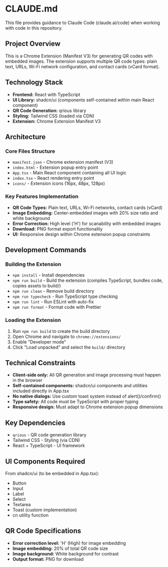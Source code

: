 # CLAUDE.md

This file provides guidance to Claude Code (claude.ai/code) when working with code in this repository.

## Project Overview

This is a Chrome Extension (Manifest V3) for generating QR codes with embedded images. The extension supports multiple QR code types: plain text, URLs, Wi-Fi network configuration, and contact cards (vCard format).

## Technology Stack

- **Frontend:** React with TypeScript
- **UI Library:** shadcn/ui (components self-contained within main React component)
- **QR Code Generation:** qrious library
- **Styling:** Tailwind CSS (loaded via CDN)
- **Extension:** Chrome Extension Manifest V3

## Architecture

### Core Files Structure
- `manifest.json` - Chrome extension manifest (V3)
- `index.html` - Extension popup entry point
- `App.tsx` - Main React component containing all UI logic
- `index.tsx` - React rendering entry point
- `icons/` - Extension icons (16px, 48px, 128px)

### Key Features Implementation
- **QR Code Types:** Plain text, URLs, Wi-Fi networks, contact cards (vCard)
- **Image Embedding:** Center-embedded images with 20% size ratio and white background
- **Error Correction:** High level ('H') for scanability with embedded images
- **Download:** PNG format export functionality
- **UI:** Responsive design within Chrome extension popup constraints

## Development Commands

### Building the Extension
- `npm install` - Install dependencies
- `npm run build` - Build the extension (compiles TypeScript, bundles code, copies assets to build/)
- `npm run clean` - Remove build directory
- `npm run typecheck` - Run TypeScript type checking
- `npm run lint` - Run ESLint with auto-fix
- `npm run format` - Format code with Prettier

### Loading the Extension
1. Run `npm run build` to create the build directory
2. Open Chrome and navigate to `chrome://extensions/`
3. Enable "Developer mode"
4. Click "Load unpacked" and select the `build/` directory

## Technical Constraints

- **Client-side only:** All QR generation and image processing must happen in the browser
- **Self-contained components:** shadcn/ui components and utilities included directly in App.tsx
- **No native dialogs:** Use custom toast system instead of alert()/confirm()
- **Type safety:** All code must be TypeScript with proper typing
- **Responsive design:** Must adapt to Chrome extension popup dimensions

## Key Dependencies

- `qrious` - QR code generation library
- Tailwind CSS - Styling (via CDN)
- React + TypeScript - UI framework

## UI Components Required

From shadcn/ui (to be embedded in App.tsx):
- Button
- Input
- Label
- Select
- Textarea
- Toast (custom implementation)
- cn utility function

## QR Code Specifications

- **Error correction level:** 'H' (High) for image embedding
- **Image embedding:** 20% of total QR code size
- **Image background:** White background for contrast
- **Output format:** PNG for download